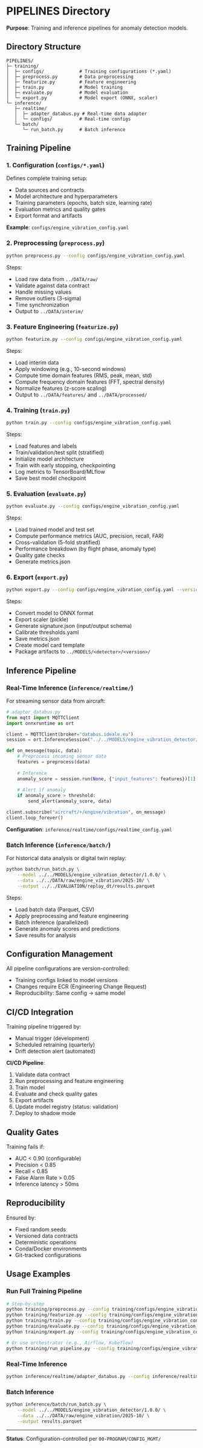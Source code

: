 # PIPELINES Directory

**Purpose**: Training and inference pipelines for anomaly detection models.

## Directory Structure

```
PIPELINES/
├─ training/
│  ├─ configs/             # Training configurations (*.yaml)
│  ├─ preprocess.py        # Data preprocessing
│  ├─ featurize.py         # Feature engineering
│  ├─ train.py             # Model training
│  ├─ evaluate.py          # Model evaluation
│  └─ export.py            # Model export (ONNX, scaler)
└─ inference/
   ├─ realtime/
   │  ├─ adapter_databus.py # Real-time data adapter
   │  └─ configs/          # Real-time configs
   └─ batch/
      └─ run_batch.py      # Batch inference
```

## Training Pipeline

### 1. Configuration (`configs/*.yaml`)

Defines complete training setup:
- Data sources and contracts
- Model architecture and hyperparameters
- Training parameters (epochs, batch size, learning rate)
- Evaluation metrics and quality gates
- Export format and artifacts

**Example**: `configs/engine_vibration_config.yaml`

### 2. Preprocessing (`preprocess.py`)

```bash
python preprocess.py --config configs/engine_vibration_config.yaml
```

Steps:
- Load raw data from `../DATA/raw/`
- Validate against data contract
- Handle missing values
- Remove outliers (3-sigma)
- Time synchronization
- Output to `../DATA/interim/`

### 3. Feature Engineering (`featurize.py`)

```bash
python featurize.py --config configs/engine_vibration_config.yaml
```

Steps:
- Load interim data
- Apply windowing (e.g., 10-second windows)
- Compute time domain features (RMS, peak, mean, std)
- Compute frequency domain features (FFT, spectral density)
- Normalize features (z-score scaling)
- Output to `../DATA/features/` and `../DATA/processed/`

### 4. Training (`train.py`)

```bash
python train.py --config configs/engine_vibration_config.yaml
```

Steps:
- Load features and labels
- Train/validation/test split (stratified)
- Initialize model architecture
- Train with early stopping, checkpointing
- Log metrics to TensorBoard/MLflow
- Save best model checkpoint

### 5. Evaluation (`evaluate.py`)

```bash
python evaluate.py --config configs/engine_vibration_config.yaml
```

Steps:
- Load trained model and test set
- Compute performance metrics (AUC, precision, recall, FAR)
- Cross-validation (5-fold stratified)
- Performance breakdown (by flight phase, anomaly type)
- Quality gate checks
- Generate metrics.json

### 6. Export (`export.py`)

```bash
python export.py --config configs/engine_vibration_config.yaml --version 1.0.0
```

Steps:
- Convert model to ONNX format
- Export scaler (pickle)
- Generate signature.json (input/output schema)
- Calibrate thresholds.yaml
- Save metrics.json
- Create model card template
- Package artifacts to `../MODELS/<detector>/<version>/`

## Inference Pipeline

### Real-Time Inference (`inference/realtime/`)

For streaming sensor data from aircraft:

```python
# adapter_databus.py
from mqtt import MQTTClient
import onnxruntime as ort

client = MQTTClient(broker="databus.ideale.eu")
session = ort.InferenceSession("../../MODELS/engine_vibration_detector/1.0.0/model.onnx")

def on_message(topic, data):
    # Preprocess incoming sensor data
    features = preprocess(data)
    
    # Inference
    anomaly_score = session.run(None, {"input_features": features})[1]
    
    # Alert if anomaly
    if anomaly_score > threshold:
        send_alert(anomaly_score, data)

client.subscribe("aircraft/+/engine/vibration", on_message)
client.loop_forever()
```

**Configuration**: `inference/realtime/configs/realtime_config.yaml`

### Batch Inference (`inference/batch/`)

For historical data analysis or digital twin replay:

```bash
python batch/run_batch.py \
    --model ../../MODELS/engine_vibration_detector/1.0.0/ \
    --data ../../DATA/raw/engine_vibration/2025-10/ \
    --output ../../EVALUATION/replay_dt/results.parquet
```

Steps:
- Load batch data (Parquet, CSV)
- Apply preprocessing and feature engineering
- Batch inference (parallelized)
- Generate anomaly scores and predictions
- Save results for analysis

## Configuration Management

All pipeline configurations are version-controlled:
- Training configs linked to model versions
- Changes require ECR (Engineering Change Request)
- Reproducibility: Same config → same model

## CI/CD Integration

Training pipeline triggered by:
- Manual trigger (development)
- Scheduled retraining (quarterly)
- Drift detection alert (automated)

**CI/CD Pipeline**:
1. Validate data contract
2. Run preprocessing and feature engineering
3. Train model
4. Evaluate and check quality gates
5. Export artifacts
6. Update model registry (status: validation)
7. Deploy to shadow mode

## Quality Gates

Training fails if:
- AUC < 0.90 (configurable)
- Precision < 0.85
- Recall < 0.85
- False Alarm Rate > 0.05
- Inference latency > 50ms

## Reproducibility

Ensured by:
- Fixed random seeds
- Versioned data contracts
- Deterministic operations
- Conda/Docker environments
- Git-tracked configurations

## Usage Examples

### Run Full Training Pipeline
```bash
# Step-by-step
python training/preprocess.py --config training/configs/engine_vibration_config.yaml
python training/featurize.py --config training/configs/engine_vibration_config.yaml
python training/train.py --config training/configs/engine_vibration_config.yaml
python training/evaluate.py --config training/configs/engine_vibration_config.yaml
python training/export.py --config training/configs/engine_vibration_config.yaml --version 1.0.0

# Or use orchestrator (e.g., Airflow, Kubeflow)
python training/run_pipeline.py --config training/configs/engine_vibration_config.yaml
```

### Real-Time Inference
```bash
python inference/realtime/adapter_databus.py --config inference/realtime/configs/realtime_config.yaml
```

### Batch Inference
```bash
python inference/batch/run_batch.py \
    --model ../../MODELS/engine_vibration_detector/1.0.0/ \
    --data ../../DATA/raw/engine_vibration/2025-10/ \
    --output results.parquet
```

---

**Status**: Configuration-controlled per `00-PROGRAM/CONFIG_MGMT/`
